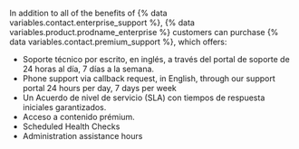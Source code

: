 In addition to all of the benefits of {% data variables.contact.enterprise_support %}, {% data variables.product.prodname_enterprise %} customers can purchase {% data variables.contact.premium_support %}, which offers:
  - Soporte técnico por escrito, en inglés, a través del portal de soporte de 24 horas al día, 7 días a la semana.
  - Phone support via callback request, in English, through our support portal 24 hours per day, 7 days per week
  - Un Acuerdo de nivel de servicio (SLA) con tiempos de respuesta iniciales garantizados.
  - Acceso a contenido prémium.
  - Scheduled Health Checks
  - Administration assistance hours